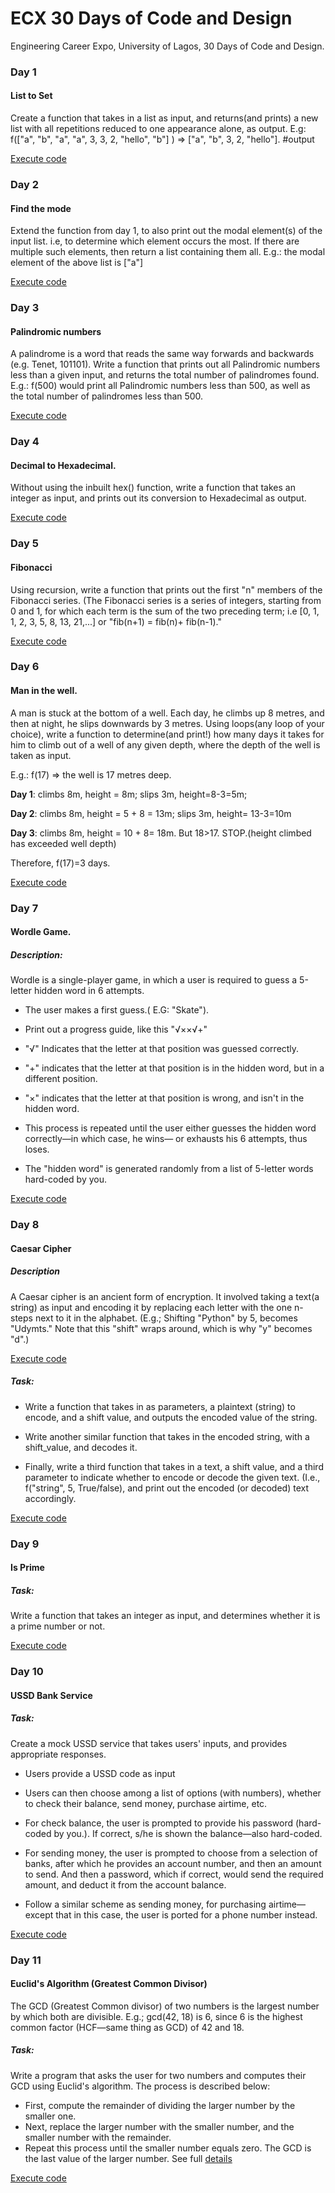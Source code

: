 # ECX 30 Days of Code and Design
Engineering Career Expo, University of Lagos, 30 Days of Code and Design.
### Day 1
#### List to Set
Create a function that takes in a list as input, and returns(and prints) a new list with all repetitions reduced to one appearance alone, as output.
E.g: f(["a", "b", "a", "a", 3, 3, 2, "hello", "b"] ) => ["a", "b", 3, 2, "hello"]. #output

[Execute code](https://replit.com/@favourolumese/ECX30DaysOfCode#main.py)

### Day 2
#### Find the mode

Extend the function from day 1, to also print out the modal element(s) of the input list.  i.e, to determine which element occurs the most. If there are multiple such elements, then return a list containing them all.
E.g.: the modal element of the above list is ["a"]

[Execute code](https://replit.com/@favourolumese/ECX30DaysOfCodeDay2#main.py)

### Day 3
#### Palindromic numbers
A palindrome is a word that reads the same way forwards and backwards (e.g. Tenet, 101101).
Write a function that prints out all Palindromic numbers less than a given input, and returns the total number of palindromes found.
E.g.: f(500) would print all Palindromic numbers less than 500, as well as the total number of palindromes less than 500.

[Execute code](https://replit.com/@favourolumese/ECX30DaysOfCodeDay3#main.py)

### Day 4
#### Decimal to Hexadecimal.
Without using the inbuilt hex() function, write a function that takes an integer as input, and prints out its conversion to Hexadecimal as output.

[Execute code](https://replit.com/@favourolumese/ECX30DaysOfCodeDay4#main.py)

### Day 5
#### Fibonacci 
Using recursion, write a function that prints out the first "n" members of the Fibonacci series. (The Fibonacci series is a series of integers, starting from 0 and 1, for which each term is the sum of the two preceding term; i.e  [0, 1, 1, 2, 3, 5, 8, 13, 21,...] or "fib(n+1) = fib(n)+ fib(n-1)."

[Execute code](https://replit.com/@favourolumese/ECX30DaysOfCodeDay5#main.py)

### Day 6
#### Man in the well.
A man is stuck at the bottom of a well. Each day, he climbs up 8 metres, and then at night, he slips downwards by 3 metres. Using loops(any loop of your choice), write a function to determine(and print!) how many days it takes for him to climb out of a well of any given depth, where the depth of the well is taken as input.

E.g.: f(17) => the well is 17 metres deep.

**Day 1**: climbs 8m, height = 8m; slips 3m, height=8-3=5m;

**Day 2**: climbs 8m, height = 5 + 8 = 13m; slips 3m, height= 13-3=10m

**Day 3**: climbs 8m, height = 10 + 8= 18m.  But 18>17. STOP.(height climbed has exceeded well depth)

Therefore, f(17)=3 days.

[Execute code](https://replit.com/@favourolumese/ECX30DaysOfCodeDay6#main.py)

### Day 7
#### Wordle Game.
##### Description:
Wordle is a single-player game, in which a user is required to guess a 5-letter hidden word in 6 attempts.

* The user makes a first guess.( E.G: "Skate").

* Print out a progress guide, like this "√××√+"

* "√" Indicates that the letter at that position was guessed correctly.

* "+" indicates that the letter at that position is in the hidden word, but in a different position.

* "×" indicates that the letter at that position is wrong, and isn't in the hidden word.

* This process is repeated until the user either guesses the hidden word correctly—in which case, he wins— or exhausts his 6 attempts, thus loses.

* The "hidden word" is generated randomly from a list of 5-letter words hard-coded by you.

[Execute code](https://replit.com/@favourolumese/ECX30DaysOfCodeDay7#main.py)

### Day 8
#### Caesar Cipher
##### Description
A Caesar cipher is an ancient form of encryption. It involved taking a text(a string) as input and encoding it by replacing each letter with the one n-steps next to it in the alphabet. (E.g.; Shifting "Python" by 5, becomes "Udymts." Note that this "shift" wraps around, which is why "y" becomes "d".)

[Execute code](https://replit.com/@favourolumese/ECX30DaysOfCodeDay8#main.py)

##### Task: 
* Write a function that takes in as parameters, a plaintext (string) to encode, and a shift value, and outputs the encoded value of the string.

* Write another similar function that takes in the encoded string, with a shift_value, and decodes it.

* Finally, write a third function that takes in a text, a shift value, and a third parameter to indicate whether to encode or decode the given text. (I.e., f("string", 5, True/false), and print out the encoded (or decoded) text accordingly.

[Execute code]()

### Day 9
#### Is Prime

##### Task:
Write a function that takes an integer as input, and determines whether it is a prime number or not.

[Execute code](https://replit.com/@favourolumese/ECX30DaysOfCodeDay9#main.py)

### Day 10
#### USSD Bank Service 

##### Task:
Create a mock USSD service that takes users' inputs, and provides appropriate responses.

* Users provide a USSD code as input

* Users can then choose among a list of options (with numbers), whether to check their balance, send money, purchase airtime, etc.

* For check balance, the user is prompted to provide his password (hard-coded by you.). If correct, s/he is shown the balance—also hard-coded.

* For sending money, the user is prompted to choose from a selection of banks, after which he provides an account number, and then an amount to send. And then a password, which if correct, would send the required amount, and deduct it from  the account balance.

* Follow a similar scheme as sending money, for purchasing airtime—except that in this case, the user is ported for a phone number instead.

[Execute code](https://replit.com/@favourolumese/ECX30DaysOfCodeAndDesignDay10#main.py)

### Day 11
#### Euclid's Algorithm (Greatest Common Divisor)
The GCD (Greatest Common divisor) of two numbers is the largest number by which both are divisible. E.g.; gcd(42, 18) is 6, since 6 is the highest common factor (HCF—same thing as GCD) of 42 and 18.

##### Task:
Write a program that asks the user for two numbers and computes their GCD using Euclid's algorithm. The process is described below:
* First, compute the remainder of dividing the larger number by the smaller one.
* Next, replace the larger number with the smaller number, and the smaller number with the remainder.
* Repeat this process until the smaller number equals zero. The GCD is the last value of the larger number.
See full [details](https://en.m.wikipedia.org/wiki/Euclidean_algorithm#:~:text=In%20mathematics%2C%20the%20Euclidean%20algorithm,them%20both%20without%20a%20remainder)

[Execute code](https://replit.com/@favourolumese/ECX30DaysOfCodeDay11#main.py)
